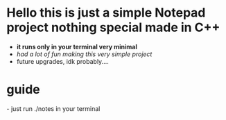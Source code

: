 <h1>Hello this is just a simple Notepad project nothing special made in C++</h1>

- **it runs only in your terminal very minimal**
- *had a lot of fun making this very simple project*
- future upgrades, idk probably....
<h1>guide</h1>
- just run ./notes in your terminal
